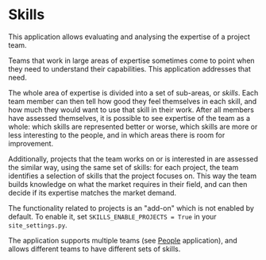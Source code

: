 # Skills

This application allows evaluating and analysing the expertise of a project team.

Teams that work in large areas of expertise sometimes come to point when they need to understand their capabilities.  This application addresses that need.

The whole area of expertise is divided into a set of sub-areas, or _skills_.  Each team member can then tell how good they feel themselves in each skill, and how much they would want to use that skill in their work.  After all members have assessed themselves, it is possible to see expertise of the team as a whole: which skills are represented better or worse, which skills are more or less interesting to the people, and in which areas there is room for improvement.

Additionally, projects that the team works on or is interested in are assessed the similar way, using the same set of skills: for each project, the team identifies a selection of skills that the project focuses on.  This way the team builds knowledge on what the market requires in their field, and can then decide if its expertise matches the market demand.

The functionality related to projects is an "add-on" which is not enabled by default.  To enable it, set `SKILLS_ENABLE_PROJECTS = True` in your `site_settings.py`.

The application supports multiple teams (see [People](../people) application), and allows different teams to have different sets of skills.
